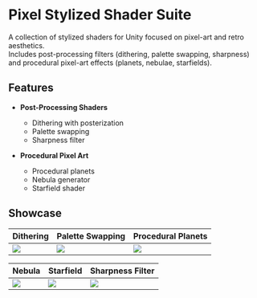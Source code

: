# Pixel Stylized Shader Suite

A collection of stylized shaders for Unity focused on pixel-art and retro aesthetics.  
Includes post-processing filters (dithering, palette swapping, sharpness) and procedural pixel-art effects (planets, nebulae, starfields).

## Features

- **Post-Processing Shaders**
  - Dithering with posterization
  - Palette swapping
  - Sharpness filter

- **Procedural Pixel Art**
  - Procedural planets
  - Nebula generator
  - Starfield shader

## Showcase
| Dithering | Palette Swapping | Procedural Planets |
|-----------|------------------|--------------------|
| ![](docs/images/dither.gif) | ![](docs/images/palette.gif) | ![](docs/images/planet.gif) |

| Nebula | Starfield | Sharpness Filter |
|--------|-----------|------------------|
| ![](docs/images/nebula.gif) | ![](docs/images/starfield.gif) | ![](docs/images/sharpness.gif) |
